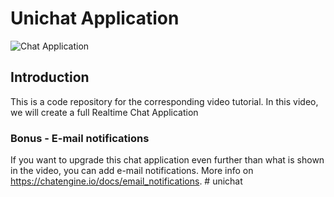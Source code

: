 # Unichat Application

![Chat Application](https://i.ibb.co/GJwyy9m/Bv9-Js3-QLOLY-HD.jpg)

## Introduction
This is a code repository for the corresponding video tutorial. In this video, we will create a full Realtime Chat Application

### Bonus - E-mail notifications
If you want to upgrade this chat application even further than what is shown in the video, you can add e-mail notifications. More info on https://chatengine.io/docs/email_notifications.
#   u n i c h a t  
 
